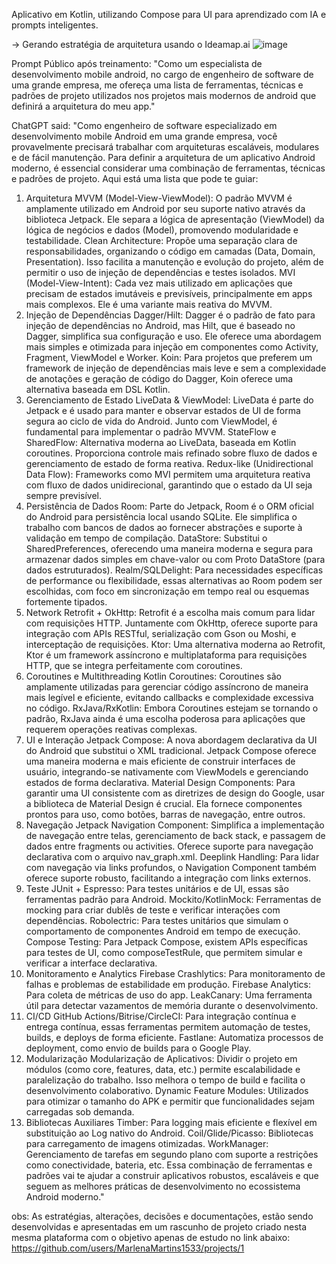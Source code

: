 Aplicativo em Kotlin, utilizando Compose para UI para aprendizado com IA e prompts inteligentes.

-> Gerando estratégia de arquitetura usando o Ideamap.ai
![image](https://github.com/user-attachments/assets/0475fb72-6c03-4b29-b1e4-7b9ee12e39a8)

Prompt Público após treinamento: 
        "Como um especialista de desenvolvimento mobile android, 
        no cargo de engenheiro de software de uma grande empresa,
        me ofereça uma lista de ferramentas, técnicas e padrões de projeto utilizados nos projetos mais modernos de android 
        que definirá a arquitetura do meu app."

ChatGPT said:
      "Como engenheiro de software especializado em desenvolvimento mobile Android em uma grande empresa, 
      você provavelmente precisará trabalhar com arquiteturas escaláveis, modulares e de fácil manutenção. 
      Para definir a arquitetura de um aplicativo Android moderno, é essencial considerar uma combinação de ferramentas, técnicas e padrões de projeto. 
      Aqui está uma lista que pode te guiar:

1. Arquitetura
MVVM (Model-View-ViewModel): O padrão MVVM é amplamente utilizado em Android por seu suporte nativo através da biblioteca Jetpack. Ele separa a lógica de apresentação (ViewModel) da lógica de negócios e dados (Model), promovendo modularidade e testabilidade.
Clean Architecture: Propõe uma separação clara de responsabilidades, organizando o código em camadas (Data, Domain, Presentation). Isso facilita a manutenção e evolução do projeto, além de permitir o uso de injeção de dependências e testes isolados.
MVI (Model-View-Intent): Cada vez mais utilizado em aplicações que precisam de estados imutáveis e previsíveis, principalmente em apps mais complexos. Ele é uma variante mais reativa do MVVM.
2. Injeção de Dependências
Dagger/Hilt: Dagger é o padrão de fato para injeção de dependências no Android, mas Hilt, que é baseado no Dagger, simplifica sua configuração e uso. Ele oferece uma abordagem mais simples e otimizada para injeção em componentes como Activity, Fragment, ViewModel e Worker.
Koin: Para projetos que preferem um framework de injeção de dependências mais leve e sem a complexidade de anotações e geração de código do Dagger, Koin oferece uma alternativa baseada em DSL Kotlin.
3. Gerenciamento de Estado
LiveData & ViewModel: LiveData é parte do Jetpack e é usado para manter e observar estados de UI de forma segura ao ciclo de vida do Android. Junto com ViewModel, é fundamental para implementar o padrão MVVM.
StateFlow e SharedFlow: Alternativa moderna ao LiveData, baseada em Kotlin coroutines. Proporciona controle mais refinado sobre fluxo de dados e gerenciamento de estado de forma reativa.
Redux-like (Unidirectional Data Flow): Frameworks como MVI permitem uma arquitetura reativa com fluxo de dados unidirecional, garantindo que o estado da UI seja sempre previsível.
4. Persistência de Dados
Room: Parte do Jetpack, Room é o ORM oficial do Android para persistência local usando SQLite. Ele simplifica o trabalho com bancos de dados ao fornecer abstrações e suporte à validação em tempo de compilação.
DataStore: Substitui o SharedPreferences, oferecendo uma maneira moderna e segura para armazenar dados simples em chave-valor ou com Proto DataStore (para dados estruturados).
Realm/SQLDelight: Para necessidades específicas de performance ou flexibilidade, essas alternativas ao Room podem ser escolhidas, com foco em sincronização em tempo real ou esquemas fortemente tipados.
5. Network
Retrofit + OkHttp: Retrofit é a escolha mais comum para lidar com requisições HTTP. Juntamente com OkHttp, oferece suporte para integração com APIs RESTful, serialização com Gson ou Moshi, e interceptação de requisições.
Ktor: Uma alternativa moderna ao Retrofit, Ktor é um framework assíncrono e multiplataforma para requisições HTTP, que se integra perfeitamente com coroutines.
6. Coroutines e Multithreading
Kotlin Coroutines: Coroutines são amplamente utilizadas para gerenciar código assíncrono de maneira mais legível e eficiente, evitando callbacks e complexidade excessiva no código.
RxJava/RxKotlin: Embora Coroutines estejam se tornando o padrão, RxJava ainda é uma escolha poderosa para aplicações que requerem operações reativas complexas.
7. UI e Interação
Jetpack Compose: A nova abordagem declarativa da UI do Android que substitui o XML tradicional. Jetpack Compose oferece uma maneira moderna e mais eficiente de construir interfaces de usuário, integrando-se nativamente com ViewModels e gerenciando estados de forma declarativa.
Material Design Components: Para garantir uma UI consistente com as diretrizes de design do Google, usar a biblioteca de Material Design é crucial. Ela fornece componentes prontos para uso, como botões, barras de navegação, entre outros.
8. Navegação
Jetpack Navigation Component: Simplifica a implementação de navegação entre telas, gerenciamento de back stack, e passagem de dados entre fragments ou activities. Oferece suporte para navegação declarativa com o arquivo nav_graph.xml.
Deeplink Handling: Para lidar com navegação via links profundos, o Navigation Component também oferece suporte robusto, facilitando a integração com links externos.
9. Teste
JUnit + Espresso: Para testes unitários e de UI, essas são ferramentas padrão para Android.
Mockito/KotlinMock: Ferramentas de mocking para criar dublês de teste e verificar interações com dependências.
Robolectric: Para testes unitários que simulam o comportamento de componentes Android em tempo de execução.
Compose Testing: Para Jetpack Compose, existem APIs específicas para testes de UI, como composeTestRule, que permitem simular e verificar a interface declarativa.
10. Monitoramento e Analytics
Firebase Crashlytics: Para monitoramento de falhas e problemas de estabilidade em produção.
Firebase Analytics: Para coleta de métricas de uso do app.
LeakCanary: Uma ferramenta útil para detectar vazamentos de memória durante o desenvolvimento.
11. CI/CD
GitHub Actions/Bitrise/CircleCI: Para integração contínua e entrega contínua, essas ferramentas permitem automação de testes, builds, e deploys de forma eficiente.
Fastlane: Automatiza processos de deployment, como envio de builds para o Google Play.
12. Modularização
Modularização de Aplicativos: Dividir o projeto em módulos (como core, features, data, etc.) permite escalabilidade e paralelização do trabalho. Isso melhora o tempo de build e facilita o desenvolvimento colaborativo.
Dynamic Feature Modules: Utilizados para otimizar o tamanho do APK e permitir que funcionalidades sejam carregadas sob demanda.
13. Bibliotecas Auxiliares
Timber: Para logging mais eficiente e flexível em substituição ao Log nativo do Android.
Coil/Glide/Picasso: Bibliotecas para carregamento de imagens otimizadas.
WorkManager: Gerenciamento de tarefas em segundo plano com suporte a restrições como conectividade, bateria, etc.
Essa combinação de ferramentas e padrões vai te ajudar a construir aplicativos robustos, escaláveis e que seguem as melhores práticas de desenvolvimento no ecossistema Android moderno."





obs: As estratégias, alterações, decisões e documentações, estão sendo desenvolvidas e apresentadas em um rascunho de projeto criado nesta mesma plataforma com o objetivo apenas de estudo no link abaixo:
https://github.com/users/MarlenaMartins1533/projects/1
